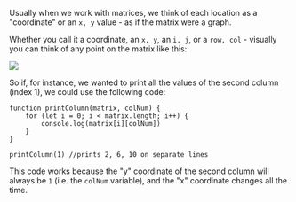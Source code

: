 Usually when we work with matrices, we think of each location as a "coordinate" or an `x, y` value - as if the matrix were a graph.

  

Whether you call it a coordinate, an `x, y`, an `i, j`, or a `row, col` - visually you can think of any point on the matrix like this:

  

![](https://s3-us-west-2.amazonaws.com/learn-app/lesson-images/dsa/matrix-coordinates.PNG)

  

So if, for instance, we wanted to print all the values of the second column (index 1), we could use the following code:


```
function printColumn(matrix, colNum) {
    for (let i = 0; i < matrix.length; i++) {
        console.log(matrix[i][colNum])
    }
}

printColumn(1) //prints 2, 6, 10 on separate lines
```
  

This code works because the "y" coordinate of the second column will always be `1` (i.e. the `colNum` variable), and the "x" coordinate changes all the time.